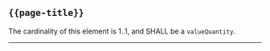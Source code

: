 ## `{{page-title}}`

The cardinality of this element is 1..1, and SHALL be a <code>valueQuantity</code>.

---